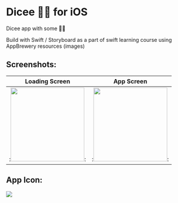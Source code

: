 # Dicee 🎲🎲 for iOS
Dicee app with some 🎲🎲

Build with Swift / Storyboard as a part of swift learning course 
using AppBrewery resources (images)

## Screenshots:   
Loading Screen   | App Screen
:----------------------------:|:------------:
:<img src="https://user-images.githubusercontent.com/23642847/113556025-81675300-9604-11eb-9a52-ebd2284a1b05.png" width="200">:|:<img src="https://user-images.githubusercontent.com/23642847/113556056-8d531500-9604-11eb-886b-fc4c13426ada.png" width="200">:

## App Icon:  
![](https://user-images.githubusercontent.com/23642847/113556161-bc698680-9604-11eb-87b8-3031b2c7df7e.png)

